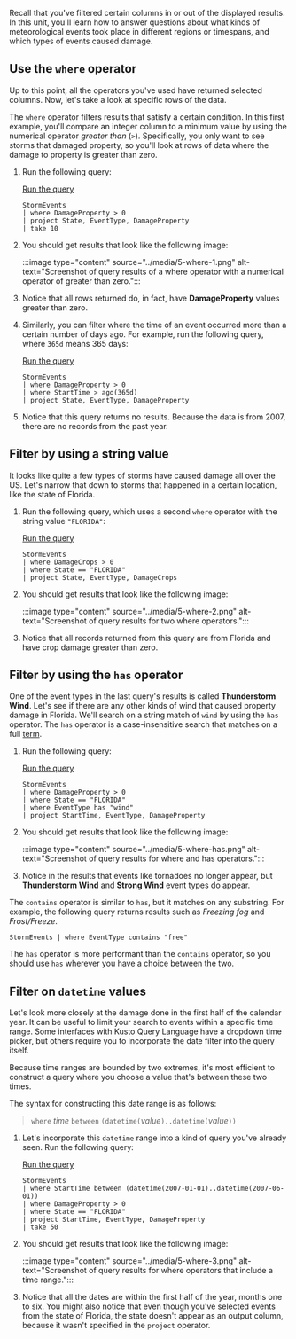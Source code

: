 Recall that you've filtered certain columns in or out of the displayed results. In this unit, you'll learn how to answer questions about what kinds of meteorological events took place in different regions or timespans, and which types of events caused damage.

## Use the `where` operator

Up to this point, all the operators you've used have returned selected columns. Now, let's take a look at specific rows of the data.

The `where` operator filters results that satisfy a certain condition. In this first example, you'll compare an integer column to a minimum value by using the numerical operator *greater than* (`>`). Specifically, you only want to see storms that damaged property, so you'll look at rows of data where the damage to property is greater than zero.

1. Run the following query:

    <a href="https://dataexplorer.azure.com/clusters/help/databases/Samples?query=H4sIAAAAAAAAAwsuyS/KdS1LzSsp5qpRKM9ILUpVcEnMTUxPDSjKL0gtKqlUsFMwAEoVFOVnpSaXKASXJJak6iiAtYRUFgCZqMqBSksSs1MVDA0AnGdDg1sAAAA=" target="_blank">Run the query</a>

    ```kusto
    StormEvents
    | where DamageProperty > 0
    | project State, EventType, DamageProperty
    | take 10
    ```

1. You should get results that look like the following image:

    :::image type="content" source="../media/5-where-1.png" alt-text="Screenshot of query results of a where operator with a numerical operator of greater than zero.":::

1. Notice that all rows returned do, in fact, have **DamageProperty** values greater than zero.

1. Similarly, you can filter where the time of an event occurred more than a certain number of days ago. For example, run the following query, where `365d` means 365 days:

    <a href="https://dataexplorer.azure.com/clusters/help/databases/Samples?query=H4sIAAAAAAAAAwsuyS/KdS1LzSsp5qpRKM9ILUpVcEnMTUxPDSjKL0gtKqlUsFMwgEsFlyQWlYRk5qYCRRPT8zWMzUxTNIGyBUX5WanJJSD5klQdBbCBIZUFQCaqYQC5Vx5sbwAAAA==" target="_blank">Run the query</a>

    ```kusto
    StormEvents
    | where DamageProperty > 0
    | where StartTime > ago(365d)
    | project State, EventType, DamageProperty
    ```

1. Notice that this query returns no results. Because the data is from 2007, there are no records from the past year.

## Filter by using a string value

It looks like quite a few types of storms have caused damage all over the US. Let's narrow that down to storms that happened in a certain location, like the state of Florida.

1. Run the following query, which uses a second `where` operator with the string value `"FLORIDA"`:

    <a href="https://dataexplorer.azure.com/clusters/help/databases/Samples?query=H4sIAAAAAAAAAwsuyS/KdS1LzSsp5qpRKM9ILUpVcEnMTUxPdS7KLyhWsFMwgIsHlySWpCrY2iooufn4B3m6OCoBpQqK8rNSk0sgkjoKYKNCKguATCRjAF6MrQhmAAAA" target="_blank">Run the query</a>

    ```kusto
    StormEvents
    | where DamageCrops > 0
    | where State == "FLORIDA"
    | project State, EventType, DamageCrops
    ```

1. You should get results that look like the following image:

    :::image type="content" source="../media/5-where-2.png" alt-text="Screenshot of query results for two where operators.":::

1. Notice that all records returned from this query are from Florida and have crop damage greater than zero.

## Filter by using the `has` operator

One of the event types in the last query's results is called **Thunderstorm Wind**. Let's see if there are any other kinds of wind that caused property damage in Florida. We'll search on a string match of `wind` by using the `has` operator. The `has` operator is a case-insensitive search that matches on a full [term](/azure/data-explorer/kusto/query/datatypes-string-operators#what-is-a-term).

1. Run the following query:

    <a href="https://dataexplorer.azure.com/clusters/help/databases/Samples?query=H4sIAAAAAAAAAwsuyS/KdS1LzSsp5qpRKM9ILUpVcEnMTUxPDSjKL0gtKqlUsFMwgEsFlySWpCrY2iooufn4B3m6OCrBpcCGhFQWpCpkJBYrKJVn5qWAJAuK8rNSk0tAOotKQjJzU3UQKnXQrAIAa+mmro0AAAA=" target="_blank">Run the query</a>

    ```kusto
    StormEvents
    | where DamageProperty > 0
    | where State == "FLORIDA"
    | where EventType has "wind"
    | project StartTime, EventType, DamageProperty
    ```

1. You should get results that look like the following image:

    :::image type="content" source="../media/5-where-has.png" alt-text="Screenshot of query results for where and has operators.":::

1. Notice in the results that events like tornadoes no longer appear, but **Thunderstorm Wind** and **Strong Wind** event types do appear.

The `contains` operator is similar to `has`, but it matches on any substring. For example, the following query returns results such as *Freezing fog* and *Frost/Freeze*.

```kusto
StormEvents | where EventType contains "free"
```

The `has` operator is more performant than the `contains` operator, so you should use `has` wherever you have a choice between the two.

## Filter on `datetime` values

Let's look more closely at the damage done in the first half of the calendar year. It can be useful to limit your search to events within a specific time range. Some interfaces with Kusto Query Language have a dropdown time picker, but others require you to incorporate the date filter into the query itself.

Because time ranges are bounded by two extremes, it's most efficient to construct a query where you choose a value that's between these two times.

The syntax for constructing this date range is as follows:

> `where` *time* `between` `(datetime(`*value*`)..datetime(`*value*`))`

1. Let's incorporate this `datetime` range into a kind of query you've already seen. Run the following query:

    <a href="https://dataexplorer.azure.com/clusters/help/databases/Samples?query=H4sIAAAAAAAAAwsuyS/KdS1LzSsp5qpRKM9ILUpVCC5JLCoJycxNVUhKLSlPTc1T0EhJLEktAYpoGBkYmOsaGAKRpp4emqgZSFQTboxLYm5iempAUX5BalFJpYKdggGyDSWpCra2CkpuPv5Bni6OSkCpgqL8rNTkEoT1Ogpgh4VUFgCZqKYBlZckZqcqmBoAABGBmQnBAAAA" target="_blank">Run the query</a>

    ```kusto
    StormEvents
    | where StartTime between (datetime(2007-01-01)..datetime(2007-06-01))
    | where DamageProperty > 0
    | where State == "FLORIDA"
    | project StartTime, EventType, DamageProperty
    | take 50
    ```

1. You should get results that look like the following image:

    :::image type="content" source="../media/5-where-3.png" alt-text="Screenshot of query results for where operators that include a time range.":::

1. Notice that all the dates are within the first half of the year, months one to six. You might also notice that even though you've selected events from the state of Florida, the state doesn't appear as an output column, because it wasn't specified in the `project` operator.
